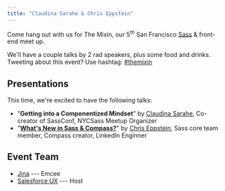 ```yaml
---
title: "Claudina Sarahe & Chris Eppstein"
---
```


Come hang out with us for The Mixin, our 5<sup>th</sup> San Francisco [Sass][]
& front-end meet up.

[sass]: http://sass-lang.com

We'll have a couple talks by 2 rad speakers, plus some food and drinks.
Tweeting about this event? Use hashtag: [#themixin][hashtag]

[hashtag]: https://twitter.com/search?q=#themixin

## Presentations
This time, we're excited to have the following talks:

* "**Getting into a Componentized Mindset**"
  by [Claudina Sarahe](http://itsmisscs.me), Co-creator of SassConf, NYCSass
  Meetup Organizer
* "**[What's New in Sass & Compass?][presentationB]**"
  by [Chris Eppstein](http://chriseppstein.github.io), Sass core team member,
  Compass creator, LinkedIn Enginner

[presentationB]: http://sass-3-3-presentation.herokuapp.com

## Event Team
* [Jina](http://jina.me/) --- Emcee
* [Salesforce UX](https://twitter.com/salesforceux) --- Host
